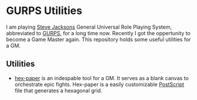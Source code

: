 GURPS Utilities
===============

I am playing [Steve Jacksons][1] General Universal Role Playing
System, abbreviated to [GURPS][2], for a long time now. Recently I got
the oppertunity to become a Game Master again. This repository holds
some useful utilities for a GM.

Utilities
---------

* [hex-paper][3] is an indespable tool for a GM. It serves as a blank
  canvas to orchestrate epic fights. Hex-paper is a easily
  customizable [PostScript][4] file that generates a hexagonal grid.

[1]: http://en.wikipedia.org/wiki/Steve_Jackson_%28USA%29 "Wikipedia on Steve Jackson"
[2]: http://www.sjgames.com/gurps/ "sjgames GURPS page"
[3]: https://github.com/dvberkel/gurps-utilities/blob/master/hex-paper/hex-paper.ps "PostScript file that generated hexagonal grid"
[4]: http://en.wikipedia.org/wiki/PostScript "Wikipedia on PostScript"
